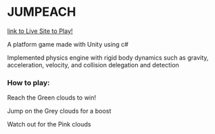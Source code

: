 # JUMPEACH

[link to Live Site to Play!](https://soospitz.github.io/portfolio/peachjump/index.html)


A platform game made with Unity using c#

Implemented physics engine with rigid body dynamics such as gravity, acceleration, velocity, and collision delegation and detection

### How to play:

Reach the Green clouds to win!

Jump on the Grey clouds for a boost

Watch out for the Pink clouds
